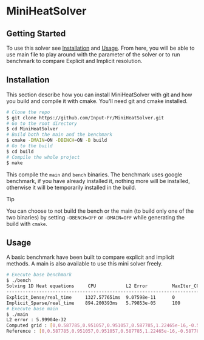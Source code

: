 # MiniHeatSolver

## Getting Started

To use this solver see [Installation](#installation) and [Usage](#usage).
From here, you will be able to use main file to play around with the parameter of the solver or
to run benchmark to compare Explicit and Implicit resolution.

## Installation

This section describe how you can install MiniHeatSolver with git and how you build and compile it with cmake.
You'll need git and cmake installed.

```bash
# Clone the repo
$ git clone https://github.com/Input-Fr/MiniHeatSolver.git
# Go to the root directory
$ cd MiniHeatSolver
# Build both the main and the benchmark
$ cmake -DMAIN=ON -DBENCH=ON -B build
# Go to the build
$ cd build
# Compile the whole project
$ make
```

This compile the `main` and `bench` binaries.
The benchmark uses google benchmark, if you have already installed it, nothing more will be installed,
otherwise it will be temporarily installed in the build. 

> [!TIP]
> You can choose to not build the bench or the main (to build only one of the two binaries) by setting `-DBENCH=OFF` or `-DMAIN=OFF` while generating the build with `cmake`.


## Usage

A basic benchmark have been built to compare explicit and implicit methods.
A main is also available to use this mini solver freely.

```bash
# Execute base benchmark
$ ./bench 
Solving 1D Heat equations     CPU           L2 Error         MaxIter_CG         Time Step         Iterations         Time per Iteration
---------------------------------------------------------------------------------------------------------------------------------------
Explicit_Dense/real_time     1327.577651ms  9.07598e-11      0                   4.5e-07              222222               0.00597411
Implicit_Sparse/real_time    894.200393ms   5.79853e-05      100                 0.000225             444                  2.01396
# Execute base main
$ ./main 
L2 error : 5.99904e-32
Computed grid : [0,0.587785,0.951057,0.951057,0.587785,1.22465e-16,-0.587785,-0.951057,-0.951057,-0.587785,0]
Reference : [0,0.587785,0.951057,0.951057,0.587785,1.22465e-16,-0.587785,-0.951057,-0.951057,-0.587785,-2.44929e-16]
```
